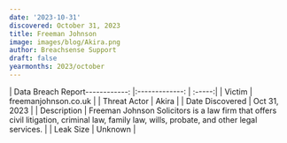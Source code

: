 ```yaml
---
date: '2023-10-31'
discovered: October 31, 2023
title: Freeman Johnson
image: images/blog/Akira.png
author: Breachsense Support
draft: false
yearmonths: 2023/october
---
```


| Data Breach Report------------:     |:-------------:    | :-----:|
| Victim      | freemanjohnson.co.uk      | 
| Threat Actor      | Akira      | 
| Date Discovered      | Oct 31, 2023      | 
| Description      | Freeman Johnson Solicitors is a law firm that offers civil litigation, criminal law, family law, wills, probate, and other legal services.      | 
| Leak Size      | Unknown      | 

